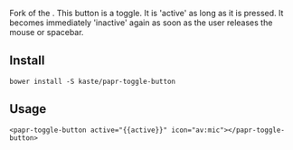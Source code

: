 
Fork of the <paper-icon-button>. This button is a toggle. It is 'active' as long as it is pressed. It becomes immediately 'inactive' again as soon as the user releases the mouse or spacebar.

Install
-------

```
bower install -S kaste/papr-toggle-button
```

Usage
-----

```
<papr-toggle-button active="{{active}}" icon="av:mic"></papr-toggle-button>
```

